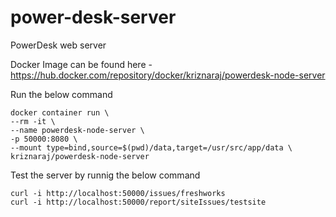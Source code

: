 # power-desk-server
PowerDesk web server

Docker Image can be found here - https://hub.docker.com/repository/docker/kriznaraj/powerdesk-node-server

Run the below command
```
docker container run \
--rm -it \
--name powerdesk-node-server \
-p 50000:8080 \
--mount type=bind,source=$(pwd)/data,target=/usr/src/app/data \
kriznaraj/powerdesk-node-server
```

Test the server by runnig the below command
```
curl -i http://localhost:50000/issues/freshworks
curl -i http://localhost:50000/report/siteIssues/testsite 

```


